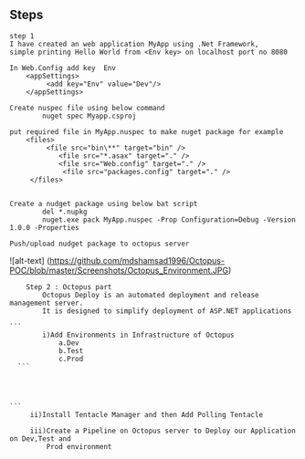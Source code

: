 ## Steps
    step 1
    I have created an web application MyApp using .Net Framework,
    simple printing Hello World from <Env key> on localhost port no 8080
    
    In Web.Config add key  Env
        <appSettings>
             <add key="Env" value="Dev"/>
        </appSettings>
        
    Create nuspec file using below command
            nuget spec Myapp.csproj
            
    put required file in MyApp.nuspec to make nuget package for example
        <files>
             <file src="bin\**" target="bin" />
                <file src="*.asax" target="." />
                <file src="Web.config" target="." />
                 <file src="packages.config" target="." />
         </files>  
            
    
    Create a nudget package using below bat script
            del *.nupkg
            nuget.exe pack MyApp.nuspec -Prop Configuration=Debug -Version 1.0.0 -Properties
            
    Push/upload nudget package to octopus server





 ![alt-text] (https://github.com/mdshamsad1996/Octopus-POC/blob/master/Screenshots/Octopus_Environment.JPG)


        
```
    Step 2 : Octopus part
        Octopus Deploy is an automated deployment and release management server.
        It is designed to simplify deployment of ASP.NET applications
```

    ```
            i)Add Environments in Infrastructure of Octopus
                a.Dev
                b.Test
                c.Prod
      ```
      
            
        
            
    ```
         ii)Install Tentacle Manager and then Add Polling Tentacle 
         
         iii)Create a Pipeline on Octopus server to Deploy our Application on Dev,Test and
             Prod environment
```
         
         
         
            

        
        
    
    
    







   
